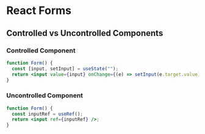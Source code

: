 # React Forms

## Controlled vs Uncontrolled Components

### Controlled Component
```jsx
function Form() {
  const [input, setInput] = useState("");
  return <input value={input} onChange={(e) => setInput(e.target.value)} />;
}
```

### Uncontrolled Component
```jsx
function Form() {
  const inputRef = useRef();
  return <input ref={inputRef} />;
}
```
